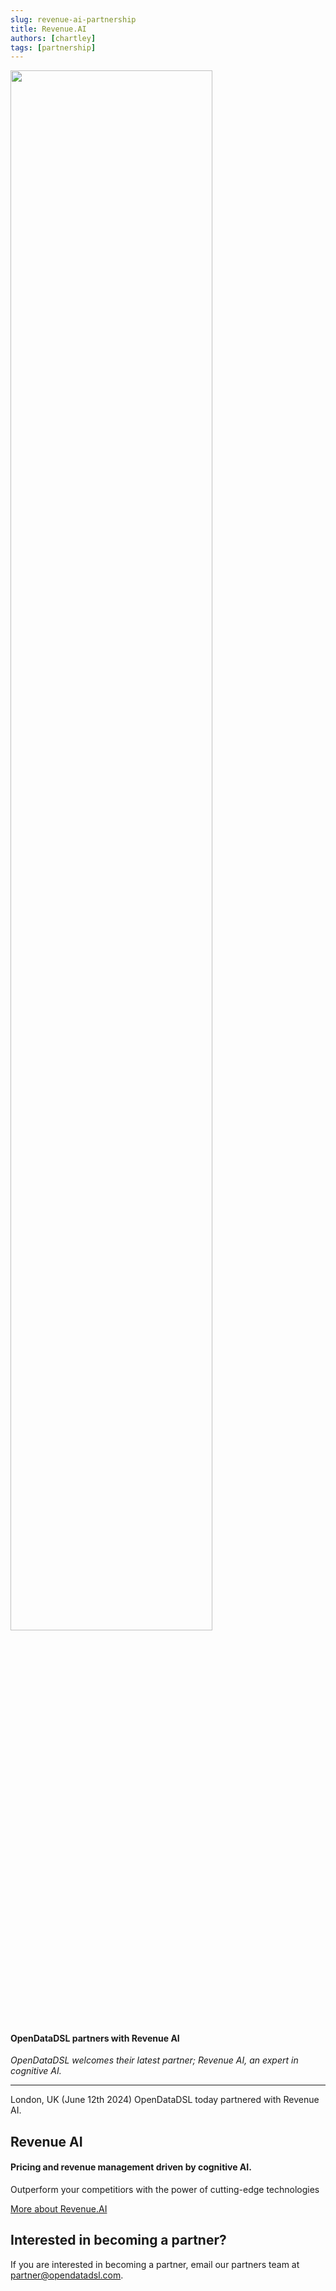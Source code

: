 ```yaml
---
slug: revenue-ai-partnership
title: Revenue.AI
authors: [chartley]
tags: [partnership]
---
```


<div className="row">
  <div className="column">
    <a href="https://revenue.ai"><img src="https://revenue.ai/wp-content/uploads/2023/04/Group-183.png" width="80%" /></a>
  </div>
  <div className="column">
  <h4>OpenDataDSL partners with Revenue AI</h4>
  <em>OpenDataDSL welcomes their latest partner; Revenue AI, an expert in cognitive AI.</em>
  </div>
</div>

<!--truncate-->

<hr/>

London, UK (June 12th 2024) OpenDataDSL today partnered with Revenue AI.

## Revenue AI

#### Pricing and revenue management driven by cognitive AI.
Outperform your competitiors with the power of cutting-edge technologies

[More about Revenue.AI](/partners/revenue-ai)

## Interested in becoming a partner?
If you are interested in becoming a partner, email our partners team at partner@opendatadsl.com.
